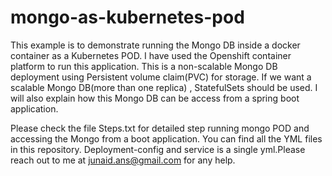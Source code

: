 # mongo-as-kubernetes-pod
This example is to demonstrate running the Mongo DB inside a docker container as a Kubernetes POD. I have used the Openshift container platform to run this application. This is a non-scalable Mongo DB deployment using Persistent volume claim(PVC) for storage. If we want a scalable Mongo DB(more than one replica) , StatefulSets should be used.  I will also explain how this Mongo DB can be access from a spring boot application. 

Please check the file Steps.txt for detailed step running mongo POD and accessing the Mongo from a boot application.
You can find all the YML files in this repository. Deployment-config and service is a single yml.Please reach out to me at junaid.ans@gmail.com for any help.
